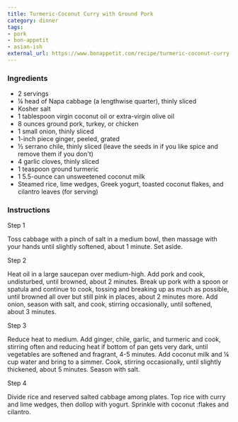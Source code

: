 ```yaml
---
title: Turmeric-Coconut Curry with Ground Pork
category: dinner
tags:
- pork
- bon-appetit
- asian-ish
external_url: https://www.bonappetit.com/recipe/turmeric-coconut-curry-with-pork
---
```


### Ingredients

- 2 servings
- ¼ head of Napa cabbage (a lengthwise quarter), thinly sliced
- Kosher salt
- 1 tablespoon virgin coconut oil or extra-virgin olive oil
- 8 ounces ground pork, turkey, or chicken
- 1 small onion, thinly sliced
- 1-inch piece ginger, peeled, grated
- ½ serrano chile, thinly sliced (leave the seeds in if you like spice and remove them if you don't)
- 4 garlic cloves, thinly sliced
- 1 teaspoon ground turmeric
- 1 5.5-ounce can unsweetened coconut milk
- Steamed rice, lime wedges, Greek yogurt, toasted coconut flakes, and cilantro leaves (for serving)

### Instructions

Step 1

   Toss cabbage with a pinch of salt in a medium bowl, then massage with your hands until slightly softened, about 1 minute. Set aside.

Step 2

   Heat oil in a large saucepan over medium-high. Add pork and cook, undisturbed, until browned, about 2 minutes. Break up pork with a spoon or spatula and continue to cook, tossing and breaking up as much as possible, until browned all over but still pink in places, about 2 minutes more. Add onion, season with salt, and cook, stirring occasionally, until softened, about 3 minutes.

Step 3

   Reduce heat to medium. Add ginger, chile, garlic, and turmeric and cook, stirring often and reducing heat if bottom of pan gets very dark, until vegetables are softened and fragrant, 4-5 minutes. Add coconut milk and ¼ cup water and bring to a simmer. Cook, stirring occasionally, until slightly thickened, about 5 minutes. Season with salt.

Step 4

   Divide rice and reserved salted cabbage among plates. Top rice with curry and lime wedges, then dollop with yogurt. Sprinkle with coconut :flakes and cilantro.
